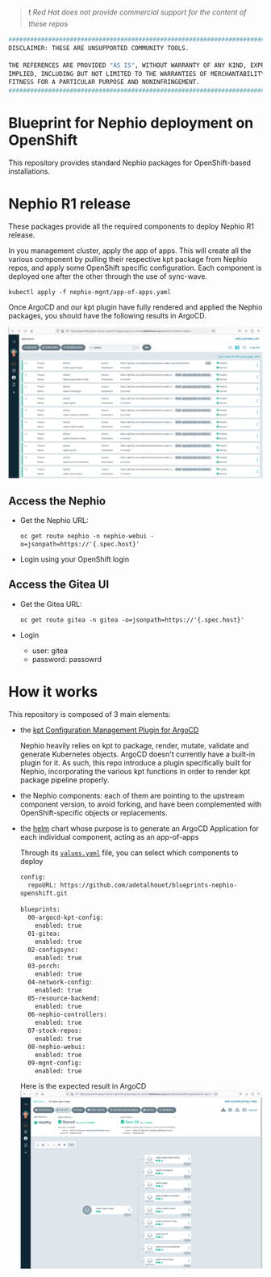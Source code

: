 > :heavy_exclamation_mark: *Red Hat does not provide commercial support for the content of these repos*

```bash
#############################################################################
DISCLAIMER: THESE ARE UNSUPPORTED COMMUNITY TOOLS.

THE REFERENCES ARE PROVIDED "AS IS", WITHOUT WARRANTY OF ANY KIND, EXPRESS OR
IMPLIED, INCLUDING BUT NOT LIMITED TO THE WARRANTIES OF MERCHANTABILITY,
FITNESS FOR A PARTICULAR PURPOSE AND NONINFRINGEMENT.
#############################################################################
```


# Blueprint for Nephio deployment on OpenShift
  This repository provides standard Nephio packages for OpenShift-based installations.

# Nephio R1 release

These packages provide all the required components to deploy Nephio R1 release.

In you management cluster, apply the app of apps. This will create all the various component by pulling their respective kpt package from Nephio repos, and apply some OpenShift specific configuration. Each component is deployed one after the other through the use of sync-wave.

```
kubectl apply -f nephio-mgnt/app-of-apps.yaml
```

Once ArgoCD and our kpt plugin have fully rendered and applied the Nephio packages, you should have the following results in ArgoCD.

![](assets/R1-deployment-argocd.png)

## Access the Nephio

- Get the Nephio URL:
  ```
  oc get route nephio -n nephio-webui -o=jsonpath=https://'{.spec.host}'
  ```

- Login using your OpenShift login

## Access the Gitea UI

- Get the Gitea URL:
  ```
  oc get route gitea -n gitea -o=jsonpath=https://'{.spec.host}'
  ```

- Login
    - user: gitea
    - password: passowrd

# How it works

This repository is composed of 3 main elements:
- the [kpt Configuration Management Plugin for ArgoCD](argocd-kpt-config/plugin/README.md)

  Nephio heavily relies on kpt to package, render, mutate, validate and generate Kubernetes objects. ArgoCD doesn't currently have a built-in plugin for it. As such, this repo introduce a plugin specifically built for Nephio, incorporating the various kpt functions in order to render kpt package pipeline properly.

- the Nephio components: each of them are pointing to the upstream component version, to avoid forking, and have been complemented with OpenShift-specific objects or replacements.

- the [helm](helm) chart whose purpose is to generate an ArgoCD Application for each individual component, acting as an app-of-apps

  Through its [`values.yaml`](helm/values.yaml) file, you can select which components to deploy
  ```helm
  config:
    repoURL: https://github.com/adetalhouet/blueprints-nephio-openshift.git

  blueprints:
    00-argocd-kpt-config:
      enabled: true
    01-gitea:
      enabled: true
    02-configsync:
      enabled: true
    03-porch:
      enabled: true
    04-network-config:
      enabled: true
    05-resource-backend:
      enabled: true
    06-nephio-controllers:
      enabled: true
    07-stock-repos:
      enabled: true
    08-nephio-webui:
      enabled: true
    09-mgnt-config:
      enabled: true
  ```

  Here is the expected result in ArgoCD
  ![](assets/R1-app-of-apps.png)